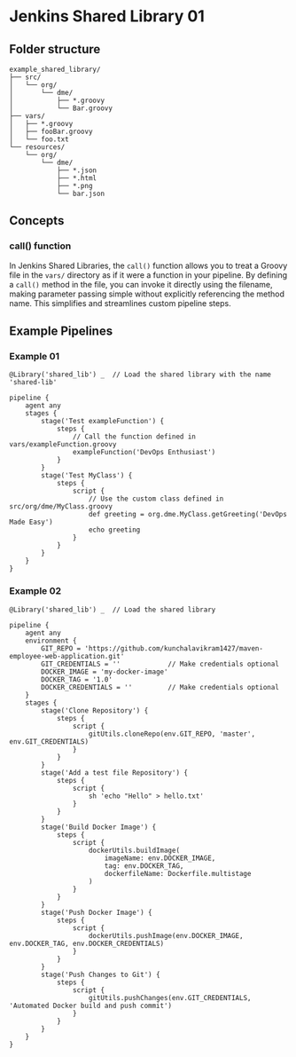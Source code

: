 # Jenkins Shared Library 01

## Folder structure
```
example_shared_library/
├── src/
│   └── org/
│       └── dme/
│           ├── *.groovy
│           └── Bar.groovy
├── vars/
│   ├── *.groovy
│   ├── fooBar.groovy 
│   └── foo.txt
└── resources/
    └── org/
        └── dme/
            ├── *.json
            ├── *.html
            ├── *.png
            └── bar.json
```

## Concepts

### call() function

In Jenkins Shared Libraries, the `call()` function allows you to treat a Groovy file in the `vars/` directory as if it were a function in your pipeline. By defining a `call()` method in the file, you can invoke it directly using the filename, making parameter passing simple without explicitly referencing the method name. This simplifies and streamlines custom pipeline steps.

## Example Pipelines

### Example 01
```
@Library('shared_lib') _  // Load the shared library with the name 'shared-lib'

pipeline {
    agent any
    stages {
        stage('Test exampleFunction') {
            steps {
                // Call the function defined in vars/exampleFunction.groovy
                exampleFunction('DevOps Enthusiast')
            }
        }
        stage('Test MyClass') {
            steps {
                script {
                    // Use the custom class defined in src/org/dme/MyClass.groovy
                    def greeting = org.dme.MyClass.getGreeting('DevOps Made Easy')
                    echo greeting
                }
            }
        }
    }
}
```
### Example 02
```
@Library('shared_lib') _  // Load the shared library

pipeline {
    agent any
    environment {
        GIT_REPO = 'https://github.com/kunchalavikram1427/maven-employee-web-application.git'
        GIT_CREDENTIALS = ''            // Make credentials optional
        DOCKER_IMAGE = 'my-docker-image'
        DOCKER_TAG = '1.0'
        DOCKER_CREDENTIALS = ''         // Make credentials optional
    }
    stages {
        stage('Clone Repository') {
            steps {
                script {
                    gitUtils.cloneRepo(env.GIT_REPO, 'master', env.GIT_CREDENTIALS)
                }
            }
        }
        stage('Add a test file Repository') {
            steps {
                script {
                    sh 'echo "Hello" > hello.txt'
                }
            }
        }
        stage('Build Docker Image') {
            steps {
                script {
                    dockerUtils.buildImage(
                        imageName: env.DOCKER_IMAGE,
                        tag: env.DOCKER_TAG,
                        dockerfileName: Dockerfile.multistage
                    )
                }
            }
        }
        stage('Push Docker Image') {
            steps {
                script {
                    dockerUtils.pushImage(env.DOCKER_IMAGE, env.DOCKER_TAG, env.DOCKER_CREDENTIALS)
                }
            }
        }
        stage('Push Changes to Git') {
            steps {
                script {
                    gitUtils.pushChanges(env.GIT_CREDENTIALS, 'Automated Docker build and push commit')
                }
            }
        }
    }
}
```